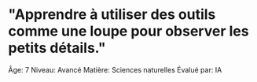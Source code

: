 # "Apprendre à utiliser des outils comme une loupe pour observer les petits détails."

Âge: 7
Niveau: Avancé
Matière: Sciences naturelles
Évalué par: IA